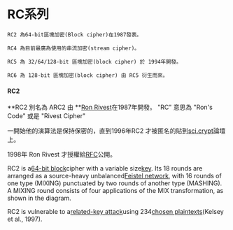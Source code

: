 # RC系列

```
RC2 為64-bit區塊加密(Block cipher)在1987發表。

RC4 為目前最廣為使用的串流加密(stream cipher)。

RC5 為 32/64/128-bit 區塊加密(block cipher) 於 1994年開發。

RC6 為 128-bit 區塊加密(block cipher) 由 RC5 衍生而來。
```

#### RC2

**RC2  別名為 ARC2 由 **[Ron Rivest](https://en.wikipedia.org/wiki/Ron_Rivest)在1987年開發。 "RC" 意思為 "Ron's Code" 或是 "Rivest Cipher"

一開始他的演算法是保持保密的，直到1996年RC2 才被匿名的貼到[sci.crypt](https://en.wikipedia.org/wiki/Sci.crypt)論壇上。

1998年 Ron Rivest 才授權給[RFC](https://en.wikipedia.org/wiki/Request_for_Comments)公開。

RC2 is a[64-bit block](https://en.wikipedia.org/wiki/Block_size_%28cryptography%29)cipher with a variable size[key](https://en.wikipedia.org/wiki/Key_%28cryptography%29). Its 18 rounds are arranged as a source-heavy unbalanced[Feistel network](https://en.wikipedia.org/wiki/Feistel_network), with 16 rounds of one type \(MIXING\) punctuated by two rounds of another type \(MASHING\). A MIXING round consists of four applications of the MIX transformation, as shown in the diagram.

RC2 is vulnerable to a[related-key attack](https://en.wikipedia.org/wiki/Related-key_attack)using 234[chosen plaintexts](https://en.wikipedia.org/wiki/Chosen_plaintext)\(Kelsey et al., 1997\).



